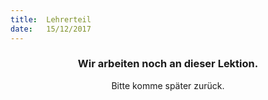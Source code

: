 ```yaml
---
title:  Lehrerteil
date:   15/12/2017
---
```


### <center>Wir arbeiten noch an dieser Lektion.</center>
<center>Bitte komme später zurück.</center>
